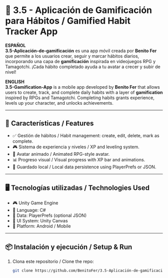 # 🌱 3.5 - Aplicación de Gamificación para Hábitos / Gamified Habit Tracker App

**ESPAÑOL**  
**3.5-Aplicación-de-gamificación** es una app móvil creada por **Benito Fer** que permite a los usuarios crear, seguir y marcar hábitos diarios, incorporando una capa de **gamificación** inspirada en videojuegos RPG y Tamagotchi. ¡Cada hábito completado ayuda a tu avatar a crecer y subir de nivel!

**ENGLISH**  
**3.5-Gamification-App** is a mobile app developed by **Benito Fer** that allows users to create, track, and complete daily habits with a layer of **gamification** inspired by RPGs and Tamagotchi. Completing habits grants experience, levels up your character, and unlocks achievements.

---

## 🚀 Características / Features

- ✅ Gestión de hábitos / Habit management: create, edit, delete, mark as complete.
- 🎮 Sistema de experiencia y niveles / XP and leveling system.
- 👾 Avatar animado / Animated RPG-style avatar.
- 📊 Progreso visual / Visual progress with XP bar and animations.
- 💾 Guardado local / Local data persistence using PlayerPrefs or JSON.

---

## 🖥️ Tecnologías utilizadas / Technologies Used

- 🎮 Unity Game Engine
- 💬 Language: C#
- 💾 Data: PlayerPrefs (optional JSON)
- 🧩 UI System: Unity Canvas
- 📱 Platform: Android / Mobile

---

## 📦 Instalación y ejecución / Setup & Run

1. Clona este repositorio / Clone the repo:
   ```bash
   git clone https://github.com/BenitoFer/3.5-Aplicación-de-gamificación.git
